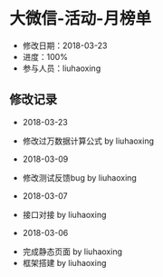 # 大微信-活动-月榜单
- 修改日期：2018-03-23
- 进度：100%  
- 参与人员：liuhaoxing

## 修改记录
- 2018-03-23
* 修改过万数据计算公式 by liuhaoxing

- 2018-03-09
* 修改测试反馈bug by liuhaoxing

- 2018-03-07
* 接口对接 by liuhaoxing

- 2018-03-06
* 完成静态页面 by liuhaoxing
* 框架搭建 by liuhaoxing

